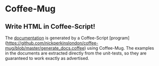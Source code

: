 
# Coffee-Mug
## Write HTML in Coffee-Script!

The [documentation](http://nickperkinslondon.github.com/coffee-mug/coffeemug_docs.html) is generated by a Coffee-Script [program] (https://github.com/nickperkinslondon/coffee-mug/blob/master/generate_docs.coffee) using Coffee-Mug.  The examples in the documents are extracted directly from the unit-tests, so they are guaranteed to work exactly as advertised.

